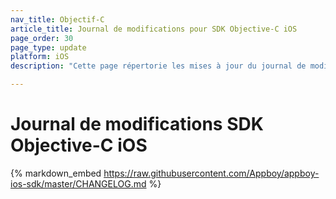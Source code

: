 ```yaml
---
nav_title: Objectif-C
article_title: Journal de modifications pour SDK Objective-C iOS
page_order: 30
page_type: update
platform: iOS
description: "Cette page répertorie les mises à jour du journal de modifications du SDK Braze Objective-C d’iOS."

---
```


# Journal de modifications SDK Objective-C iOS

{% markdown_embed https://raw.githubusercontent.com/Appboy/appboy-ios-sdk/master/CHANGELOG.md %}
